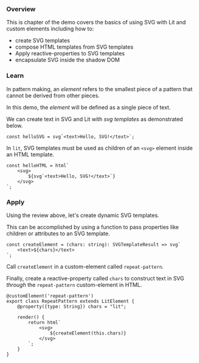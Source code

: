 ### Overview

This is chapter of the demo covers the basics of using SVG with Lit
and custom elements including how to:

- create SVG templates
- compose HTML templates from SVG templates
- Apply reactive-properties to SVG templates
- encapsulate SVG inside the shadow DOM

### Learn

In pattern making, an _element_ refers to the smallest piece of a
pattern that cannot be derived from other pieces.

In this demo, the _element_ will be defined as a single piece of text.

We can create text in SVG and Lit with _svg templates_ as
demonstrated below.

```TS
const helloSVG = svg`<text>Hello, SVG!</text>`;
```

In `lit`, SVG templates must be used as children of an `<svg>` element
inside an HTML template.

```TS
const helloHTML = html`
    <svg>
        ${svg`<text>Hello, SVG!</text>`}
    </svg>
`;
```

### Apply

Using the review above, let's create dynamic SVG templates.

This can be accomplished by using a function to pass properties
like children or attributes to an SVG template.

```TS
const createElement = (chars: string): SVGTemplateResult => svg`
    <text>${chars}</text>
`;
```

Call `createElement` in a custom-element called `repeat-pattern`.

Finally, create a reactive-property called `chars` to construct text in
SVG _through_ the `repeat-pattern` custom-element in HTML.

```TS
@customElement('repeat-pattern')
export class RepeatPattern extends LitElement {    
    @property({type: String}) chars = "lit";
    
    render() {
        return html`
            <svg>
                ${createElement(this.chars)}
            </svg>
        `;
    }
}
```